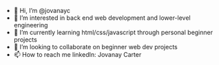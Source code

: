 - 👋 Hi, I’m @jovanayc
- 👀 I’m interested in back end web development and lower-level engineering
- 🌱 I’m currently learning html/css/javascript through personal beginner projects
- 💞️ I’m looking to collaborate on beginner web dev projects
- 📫 How to reach me linkedIn: Jovanay Carter

<!---
jovanayc/jovanayc is a ✨ special ✨ repository because its `README.md` (this file) appears on your GitHub profile.
You can click the Preview link to take a look at your changes.
--->
